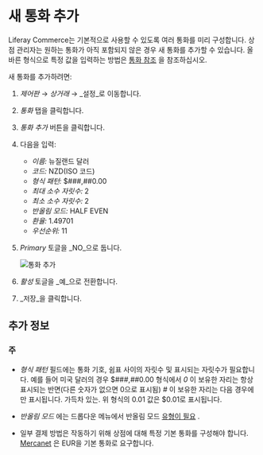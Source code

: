 # 새 통화 추가

Liferay Commerce는 기본적으로 사용할 수 있도록 여러 통화를 미리 구성합니다. 상점 관리자는 원하는 통화가 아직 포함되지 않은 경우 새 통화를 추가할 수 있습니다. 올바른 형식으로 특정 값을 입력하는 방법은 [통화 참조](./currencies-reference.md) 을 참조하십시오.

새 통화를 추가하려면:

1. _제어판_ → _상거래_ → _설정_로 이동합니다.
1. _통화_ 탭을 클릭합니다.
1. _통화 추가_ 버튼을 클릭합니다.
1. 다음을 입력:
    * *이름:* 뉴질랜드 달러
    * *코드:* NZD(ISO 코드)
    * *형식 패턴:* $###,##0.00
    * *최대 소수 자릿수:* 2
    * *최소 소수 자릿수:* 2
    * *반올림 모드:* HALF EVEN
    * *환율:* 1.49701
    * *우선순위:* 11
1. _Primary_ 토글을 _NO_으로 둡니다.

    ![통화 추가](./adding-a-new-currency/images/01.png)

1. _활성_ 토글을 _예_으로 전환합니다.
1. _저장_을 클릭합니다.

## 추가 정보

### 주

* _형식 패턴_ 필드에는 통화 기호, 쉼표 사이의 자릿수 및 표시되는 자릿수가 필요합니다. 예를 들어 미국 달러의 경우 $###,##0.00 형식에서 _0_ 이 보유한 자리는 항상 표시되는 반면(다른 숫자가 없으면 0으로 표시됨) _#_ 이 보유한 자리는 다음 경우에만 표시됩니다. 가득차 있는. 위 형식의 0.01 값은 $0.01로 표시됩니다.

* _반올림 모드_ 에는 드롭다운 메뉴에서 반올림 모드 [유형이 필요](https://en.wikipedia.org/wiki/Rounding#Directed_rounding_to_an_integer) .

* 일부 결제 방법은 작동하기 위해 상점에 대해 특정 기본 통화를 구성해야 합니다. [Mercanet](../../store-management/configuring-payment-methods/mercanet.md) 은 EUR을 기본 통화로 요구합니다.
